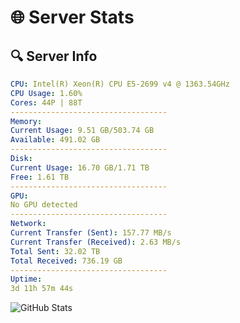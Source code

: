 # 🌐 Server Stats
## 🔍 Server Info
```yaml
CPU: Intel(R) Xeon(R) CPU E5-2699 v4 @ 1363.54GHz
CPU Usage: 1.60%
Cores: 44P | 88T
-----------------------------------
Memory:
Current Usage: 9.51 GB/503.74 GB
Available: 491.02 GB
-----------------------------------
Disk:
Current Usage: 16.70 GB/1.71 TB
Free: 1.61 TB
-----------------------------------
GPU:
No GPU detected
-----------------------------------
Network:
Current Transfer (Sent): 157.77 MB/s
Current Transfer (Received): 2.63 MB/s
Total Sent: 32.02 TB
Total Received: 736.19 GB
-----------------------------------
Uptime:
3d 11h 57m 44s
```
![GitHub Stats](https://img.shields.io/badge/Updated-2025-02-11_10:41:02-blue)